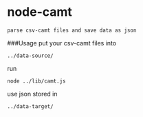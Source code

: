 node-camt
=========

``parse csv-camt files and save data as json``

###Usage
put your csv-camt files into

```
../data-source/
```

run

```
node ../lib/camt.js

```

use json stored in

```
../data-target/

```
